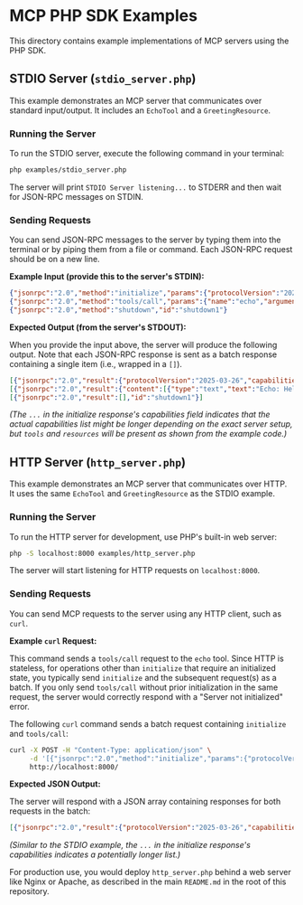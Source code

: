 # MCP PHP SDK Examples

This directory contains example implementations of MCP servers using the PHP SDK.

## STDIO Server (`stdio_server.php`)

This example demonstrates an MCP server that communicates over standard input/output. It includes an `EchoTool` and a `GreetingResource`.

### Running the Server

To run the STDIO server, execute the following command in your terminal:

```bash
php examples/stdio_server.php
```
The server will print `STDIO Server listening...` to STDERR and then wait for JSON-RPC messages on STDIN.

### Sending Requests

You can send JSON-RPC messages to the server by typing them into the terminal or by piping them from a file or command. Each JSON-RPC request should be on a new line.

**Example Input (provide this to the server's STDIN):**

```json
{"jsonrpc":"2.0","method":"initialize","params":{"protocolVersion":"2025-03-26"},"id":"init1"}
{"jsonrpc":"2.0","method":"tools/call","params":{"name":"echo","arguments":{"message":"Hello STDIO Example"}},"id":"echo1"}
{"jsonrpc":"2.0","method":"shutdown","id":"shutdown1"}
```

**Expected Output (from the server's STDOUT):**

When you provide the input above, the server will produce the following output. Note that each JSON-RPC response is sent as a batch response containing a single item (i.e., wrapped in a `[]`).

```json
[{"jsonrpc":"2.0","result":{"protocolVersion":"2025-03-26","capabilities":{"tools":{"listChanged":false},"resources":{"listChanged":false},"logging":{},"completions":{}},"serverInfo":{"name":"MySimpleServer (STDIO)","version":"1.0.0"},"instructions":"This server implements the Model Context Protocol (MCP) and provides the following capabilities:"},"id":"init1"}]
[{"jsonrpc":"2.0","result":{"content":[{"type":"text","text":"Echo: Hello STDIO Example"}],"isError":false},"id":"echo1"}]
[{"jsonrpc":"2.0","result":[],"id":"shutdown1"}]
```
*(The `...` in the initialize response's capabilities field indicates that the actual capabilities list might be longer depending on the exact server setup, but `tools` and `resources` will be present as shown from the example code.)*


## HTTP Server (`http_server.php`)

This example demonstrates an MCP server that communicates over HTTP. It uses the same `EchoTool` and `GreetingResource` as the STDIO example.

### Running the Server

To run the HTTP server for development, use PHP's built-in web server:

```bash
php -S localhost:8000 examples/http_server.php
```
The server will start listening for HTTP requests on `localhost:8000`.

### Sending Requests

You can send MCP requests to the server using any HTTP client, such as `curl`.

**Example `curl` Request:**

This command sends a `tools/call` request to the `echo` tool. Since HTTP is stateless, for operations other than `initialize` that require an initialized state, you typically send `initialize` and the subsequent request(s) as a batch. If you only send `tools/call` without prior initialization in the same request, the server would correctly respond with a "Server not initialized" error.

The following `curl` command sends a batch request containing `initialize` and `tools/call`:

```bash
curl -X POST -H "Content-Type: application/json" \
     -d '[{"jsonrpc":"2.0","method":"initialize","params":{"protocolVersion":"2025-03-26"},"id":"init_http_1"},{"jsonrpc":"2.0","method":"tools/call","params":{"name":"echo","arguments":{"message":"Hello HTTP Example"}},"id":"echo_http_1"}]' \
     http://localhost:8000/
```

**Expected JSON Output:**

The server will respond with a JSON array containing responses for both requests in the batch:

```json
[{"jsonrpc":"2.0","result":{"protocolVersion":"2025-03-26","capabilities":{"tools":{"listChanged":false},"resources":{"listChanged":false},"logging":{},"completions":{}},"serverInfo":{"name":"MySimpleServer (HTTP)","version":"1.0.0"},"instructions":"This server implements the Model Context Protocol (MCP) and provides the following capabilities:"},"id":"init_http_1"},{"jsonrpc":"2.0","result":{"content":[{"type":"text","text":"Echo: Hello HTTP Example"}],"isError":false},"id":"echo_http_1"}]
```
*(Similar to the STDIO example, the `...` in the initialize response's capabilities indicates a potentially longer list.)*

For production use, you would deploy `http_server.php` behind a web server like Nginx or Apache, as described in the main `README.md` in the root of this repository.
